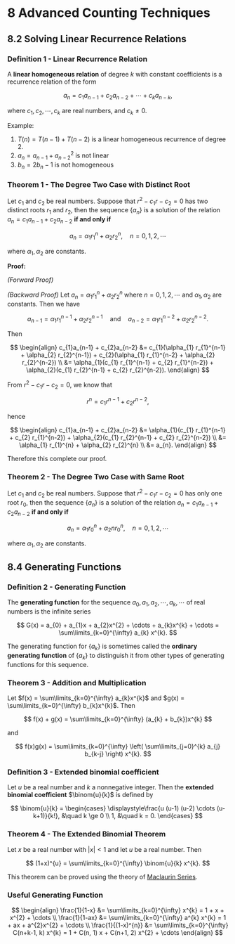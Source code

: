 # 8 Advanced Counting Techniques

## 8.2 Solving Linear Recurrence Relations

### Definition 1 - Linear Recurrence Relation

A **linear homogeneous relation** of degree $k$ with constant coefficients is a recurrence relation of the form

$$
a_{n} = c_{1} a_{n-1} + c_{2} a_{n-2} + \cdots + c_{k} a_{n-k},
$$

where $c_{1}, c_{2}, \cdots, c_{k}$ are real numbers, and $c_{k} \ne 0$.

Example:

1. $T(n) = T(n-1) + T(n-2)$ is a linear homogeneous recurrence of degree $2$.
2. $a_{n} = a_{n-1} + a_{n-2}^{2}$ is not linear
3. $b_{n} = 2b_{n} - 1$ is not homogeneous

### Theorem 1 - The Degree Two Case with Distinct Root

Let $c_{1}$ and $c_{2}$ be real numbers. Suppose that $r^{2} - c_{1}r - c_{2} = 0$ has two distinct roots $r_{1}$ and $r_{2}$, then the sequence $\{a_{n}\}$ is a solution of the relation $a_{n} = c_{1}a_{n-1} + c_{2}a_{n-2}$ **if and only if**

$$
a_{n} = \alpha_{1} r_{1}^{n} + \alpha_{2} r_{2}^{n},
\quad n = 0, 1, 2, \cdots
$$

where $\alpha_{1}, \alpha_{2}$ are constants.

**Proof:**

*(Forward Proof)*

*(Backward Proof)* Let $a_{n} = \alpha_{1} r_{1}^{n} + \alpha_{2} r_{2}^{n}$ where $n = 0, 1, 2, \cdots$ and $\alpha_{1}, \alpha_{2}$ are constants. Then we have

$$
a_{n-1} = \alpha_{1} r_{1}^{n-1} + \alpha_{2} r_{2}^{n-1}
\quad \text{and} \quad
a_{n-2} = \alpha_{1} r_{1}^{n-2} + \alpha_{2} r_{2}^{n-2}.
$$

Then

$$
\begin{align}
c_{1}a_{n-1} + c_{2}a_{n-2} &=
c_{1}(\alpha_{1} r_{1}^{n-1} + \alpha_{2} r_{2}^{n-1}) + 
c_{2}(\alpha_{1} r_{1}^{n-2} + \alpha_{2} r_{2}^{n-2}) \\
&= \alpha_{1}(c_{1} r_{1}^{n-1} + c_{2} r_{1}^{n-2}) + 
\alpha_{2}(c_{1} r_{2}^{n-1} + c_{2} r_{2}^{n-2}).
\end{align}
$$

From $r^{2} - c_{1}r - c_{2} = 0$, we know that

$$
r^{n} = c_{1} r^{n-1} + c_{2} r^{n-2},
$$

hence

$$
\begin{align}
c_{1}a_{n-1} + c_{2}a_{n-2}
&= \alpha_{1}(c_{1} r_{1}^{n-1} + c_{2} r_{1}^{n-2}) + 
\alpha_{2}(c_{1} r_{2}^{n-1} + c_{2} r_{2}^{n-2}) \\
&= \alpha_{1} r_{1}^{n} + \alpha_{2} r_{2}^{n} \\
&= a_{n}.
\end{align}
$$

Therefore this complete our proof.

### Theorem 2 - The Degree Two Case with Same Root

Let $c_{1}$ and $c_{2}$ be real numbers. Suppose that $r^{2} - c_{1}r - c_{2} = 0$ has only one root $r_{0}$, then the sequence $\{a_{n}\}$ is a solution of the relation $a_{n} = c_{1}a_{n-1} + c_{2}a_{n-2}$ **if and only if**

$$
a_{n} = \alpha_{1} r_{0}^{n} + \alpha_{2} n r_{0}^{n},
\quad n = 0, 1, 2, \cdots
$$

where $\alpha_{1}, \alpha_{2}$ are constants.

## 8.4 Generating Functions

### Definition 2 - Generating Function

The **generating function** for the sequence $a_{0}, a_{1}, a_{2}, \cdots, a_{k}, \cdots$ of real numbers is the infinite series

$$
G(x) = a_{0} + a_{1}x + a_{2}x^{2} + \cdots + a_{k}x^{k} + \cdots
= \sum\limits_{k=0}^{\infty} a_{k} x^{k}.
$$

The generating function for $\{a_{k}\}$ is sometimes called the **ordinary generating function** of $\{a_{k}\}$ to distinguish it from other types of generating functions for this sequence.

### Theorem 3 - Addition and Multiplication

Let $f(x) = \sum\limits_{k=0}^{\infty} a_{k}x^{k}$ and $g(x) = \sum\limits_{k=0}^{\infty} b_{k}x^{k}$. Then

$$
f(x) + g(x) = \sum\limits_{k=0}^{\infty} (a_{k} + b_{k})x^{k}
$$

and

$$
f(x)g(x) = \sum\limits_{k=0}^{\infty} \left( \sum\limits_{j=0}^{k} a_{j} b_{k-j} \right) x^{k}.
$$

### Definition 3 - Extended binomial coefficient

Let $u$ be a real number and $k$ a nonnegative integer. Then the **extended binomial coefficient** $\binom{u}{k}$ is defined by

$$
\binom{u}{k} =
\begin{cases}
\displaystyle\frac{u (u-1) (u-2) \cdots (u-k+1)}{k!}, &\quad k \ge 0 \\
1, &\quad k = 0.
\end{cases}
$$

### Theorem 4 - The Extended Binomial Theorem

Let $x$ be a real number with $|x| < 1$ and let $u$ be a real number. Then

$$
(1+x)^{u} = \sum\limits_{k=0}^{\infty} \binom{u}{k} x^{k}.
$$

This theorem can be proved using the theory of [Maclaurin Series](9%20Infinite%20Sequences%20and%20Series.md#Definition%209%20-%20Taylor%20and%20Maclaurin%20Series|Maclaurin%20Series).

### Useful Generating Function

$$
\begin{align}
\frac{1}{1-x} &= \sum\limits_{k=0}^{\infty} x^{k}
= 1 + x + x^{2} + \cdots \\
\frac{1}{1-ax} &= \sum\limits_{k=0}^{\infty} a^{k} x^{k}
= 1 + ax + a^{2}x^{2} + \cdots \\
\frac{1}{(1-x)^{n}} &= \sum\limits_{k=0}^{\infty} C(n+k-1, k) x^{k}
= 1 + C(n, 1) x + C(n+1, 2) x^{2} + \cdots
\end{align}
$$


